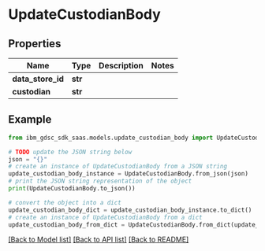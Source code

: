 # UpdateCustodianBody


## Properties

Name | Type | Description | Notes
------------ | ------------- | ------------- | -------------
**data_store_id** | **str** |  | 
**custodian** | **str** |  | 

## Example

```python
from ibm_gdsc_sdk_saas.models.update_custodian_body import UpdateCustodianBody

# TODO update the JSON string below
json = "{}"
# create an instance of UpdateCustodianBody from a JSON string
update_custodian_body_instance = UpdateCustodianBody.from_json(json)
# print the JSON string representation of the object
print(UpdateCustodianBody.to_json())

# convert the object into a dict
update_custodian_body_dict = update_custodian_body_instance.to_dict()
# create an instance of UpdateCustodianBody from a dict
update_custodian_body_from_dict = UpdateCustodianBody.from_dict(update_custodian_body_dict)
```
[[Back to Model list]](../README.md#documentation-for-models) [[Back to API list]](../README.md#documentation-for-api-endpoints) [[Back to README]](../README.md)


